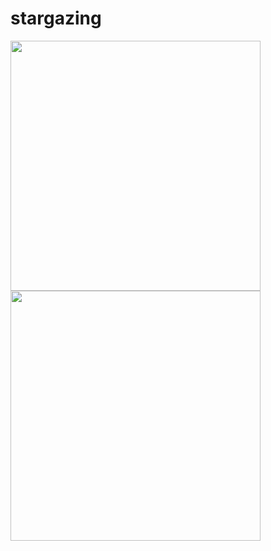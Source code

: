 # stargazing
<a target="blank" style="text-decoration:none;" href="https://moonphase.guide/">
		<img height="400" src="https://moonphase.guide/module/MNjY5a3FNUmpsMzVlS3E2UjBUOTVjeXkweFBYQy9jSHc4cG4yajRPdkdnYlp5TVQ3SzBZWk5YcHF3ektFRTV6Qi9kSEJiOWsxZG4rL3R5Vlk2SmtMdnc9PQ.png" />
 </a><a target="blank" style="text-decoration:none;" href="https://clearoutside.com/annual_darkness/50.93/11.59">
		<img height="400" src="https://clearoutside.com/annual_darkness_image/50.93/11.59/annual_darkness.png" />
 </a>
